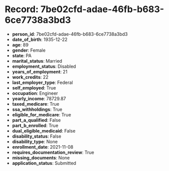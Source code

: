 # Record: 7be02cfd-adae-46fb-b683-6ce7738a3bd3

- **person_id**: 7be02cfd-adae-46fb-b683-6ce7738a3bd3
- **date_of_birth**: 1935-12-22
- **age**: 89
- **gender**: Female
- **state**: PA
- **marital_status**: Married
- **employment_status**: Disabled
- **years_of_employment**: 21
- **work_credits**: 22
- **last_employer_type**: Federal
- **self_employed**: True
- **occupation**: Engineer
- **yearly_income**: 78729.87
- **taxed_medicare**: True
- **ssa_withholdings**: True
- **eligible_for_medicare**: True
- **part_a_qualified**: False
- **part_b_enrolled**: True
- **dual_eligible_medicaid**: False
- **disability_status**: False
- **disability_type**: None
- **enrollment_date**: 2021-11-08
- **requires_documentation_review**: True
- **missing_documents**: None
- **application_status**: Submitted